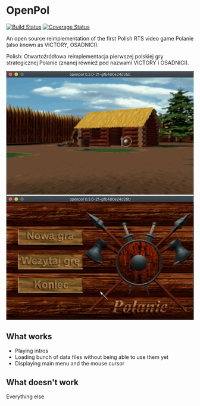 # OpenPol
[![Build Status](https://travis-ci.org/jstasiak/openpol.svg?branch=master)](https://travis-ci.org/jstasiak/openpol)
[![Coverage Status](https://coveralls.io/repos/github/jstasiak/openpol/badge.svg?branch=master)](https://coveralls.io/github/jstasiak/openpol?branch=master)

An open source reimplementation of the first Polish RTS video game Polanie (also known as VICTORY, OSADNICI).

Polish: Otwartoźródłowa reimplementacja pierwszej polskiej gry strategicznej Polanie (znanej również pod nazwami VICTORY i OSADNICI).

![Intro screenshot](/screenshots/intro.jpg)
![Menu screenshot](/screenshots/menu.jpg)

## What works

* Playing intros
* Loading bunch of data files without being able to use them yet
* Displaying main menu and the mouse cursor

## What doesn't work

Everything else
